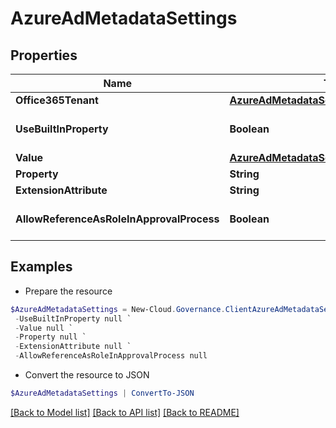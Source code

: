 # AzureAdMetadataSettings
## Properties

Name | Type | Description | Notes
------------ | ------------- | ------------- | -------------
**Office365Tenant** | [**AzureAdMetadataSettingsOffice365Tenant**](AzureAdMetadataSettingsOffice365Tenant.md) |  | [optional] 
**UseBuiltInProperty** | **Boolean** |  | [optional] [default to $false]
**Value** | [**AzureAdMetadataSettingsValue**](AzureAdMetadataSettingsValue.md) |  | [optional] 
**Property** | **String** |  | [optional] 
**ExtensionAttribute** | **String** |  | [optional] 
**AllowReferenceAsRoleInApprovalProcess** | **Boolean** |  | [optional] [default to $false]

## Examples

- Prepare the resource
```powershell
$AzureAdMetadataSettings = New-Cloud.Governance.ClientAzureAdMetadataSettings  -Office365Tenant null `
 -UseBuiltInProperty null `
 -Value null `
 -Property null `
 -ExtensionAttribute null `
 -AllowReferenceAsRoleInApprovalProcess null
```

- Convert the resource to JSON
```powershell
$AzureAdMetadataSettings | ConvertTo-JSON
```

[[Back to Model list]](../README.md#documentation-for-models) [[Back to API list]](../README.md#documentation-for-api-endpoints) [[Back to README]](../README.md)

